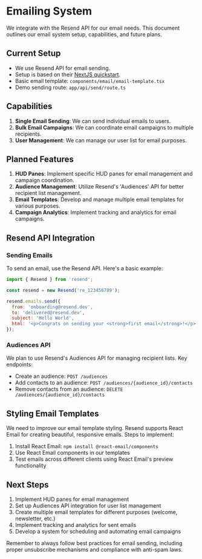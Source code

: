 # Emailing System

We integrate with the Resend API for our email needs. This document outlines our email system setup, capabilities, and future plans.

## Current Setup

- We use Resend API for email sending.
- Setup is based on their [NextJS quickstart](https://resend.com/docs/send-with-nextjs).
- Basic email template: `components/email/email-template.tsx`
- Demo sending route: `app/api/send/route.ts`

## Capabilities

1. **Single Email Sending**: We can send individual emails to users.
2. **Bulk Email Campaigns**: We can coordinate email campaigns to multiple recipients.
3. **User Management**: We can manage our user list for email purposes.

## Planned Features

1. **HUD Panes**: Implement specific HUD panes for email management and campaign coordination.
2. **Audience Management**: Utilize Resend's 'Audiences' API for better recipient list management.
3. **Email Templates**: Develop and manage multiple email templates for various purposes.
4. **Campaign Analytics**: Implement tracking and analytics for email campaigns.

## Resend API Integration

### Sending Emails

To send an email, use the Resend API. Here's a basic example:

```javascript
import { Resend } from 'resend';

const resend = new Resend('re_123456789');

resend.emails.send({
  from: 'onboarding@resend.dev',
  to: 'delivered@resend.dev',
  subject: 'Hello World',
  html: '<p>Congrats on sending your <strong>first email</strong>!</p>'
});
```

### Audiences API

We plan to use Resend's Audiences API for managing recipient lists. Key endpoints:

- Create an audience: `POST /audiences`
- Add contacts to an audience: `POST /audiences/{audience_id}/contacts`
- Remove contacts from an audience: `DELETE /audiences/{audience_id}/contacts`

## Styling Email Templates

We need to improve our email template styling. Resend supports React Email for creating beautiful, responsive emails. Steps to implement:

1. Install React Email: `npm install @react-email/components`
2. Use React Email components in our templates
3. Test emails across different clients using React Email's preview functionality

## Next Steps

1. Implement HUD panes for email management
2. Set up Audiences API integration for user list management
3. Create multiple email templates for different purposes (welcome, newsletter, etc.)
4. Implement tracking and analytics for sent emails
5. Develop a system for scheduling and automating email campaigns

Remember to always follow best practices for email sending, including proper unsubscribe mechanisms and compliance with anti-spam laws.